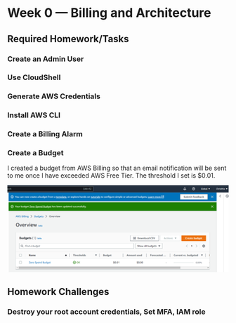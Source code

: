 # Week 0 — Billing and Architecture

## Required Homework/Tasks

### Create an Admin User

### Use CloudShell

### Generate AWS Credentials

### Install AWS CLI

### Create a Billing Alarm

### Create a Budget
I created a budget from AWS Billing so that an email notification will be sent to me once I have exceeded AWS Free Tier.
The threshold I set is $0.01.

![Budget Alarm](assets/Budget-alarm.png)

## Homework Challenges

### Destroy your root account credentials, Set MFA, IAM role
